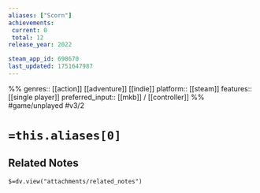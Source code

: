 ```yaml
---
aliases: ["Scorn"]
achievements:
 current: 0
 total: 12
release_year: 2022

steam_app_id: 698670
last_updated: 1751647987
---
```

%%
genres:: [[action]] [[adventure]] [[indie]]
platform:: [[steam]]
features:: [[single player]]
preferred_input:: [[mkb]] / [[controller]]
%%
#game/unplayed
#v3/2

# `=this.aliases[0]`
## Related Notes
`$=dv.view("attachments/related_notes")`